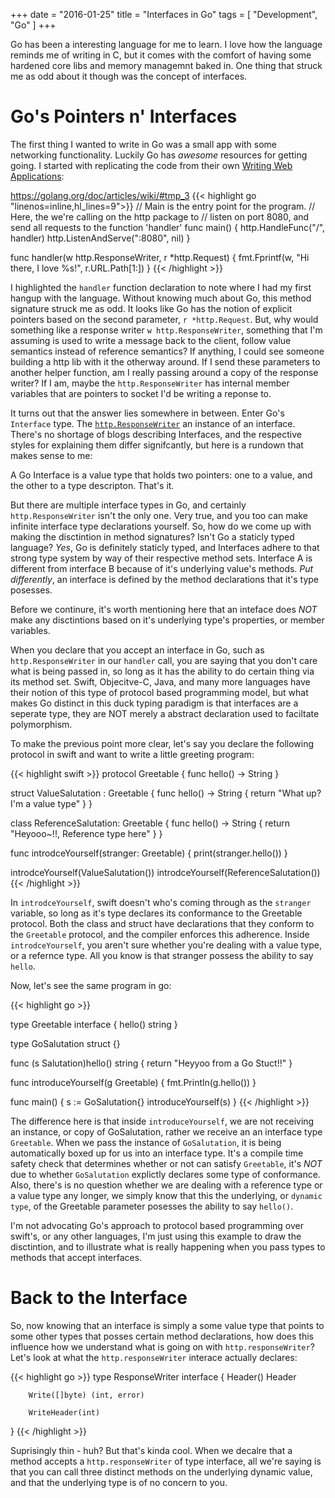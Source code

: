 +++
date = "2016-01-25"
title = "Interfaces in Go"
tags = [ "Development", "Go" ]
+++

Go has been a interesting language for me to learn. I love how the language reminds me of writing in C, but it comes with the comfort of having some hardened core libs and memory managemnt baked in. One thing that struck me as odd about it though was the concept of interfaces.

Go's Pointers n' Interfaces
===========================

The first thing I wanted to write in Go was a small app with some networking functionality. Luckily Go has *awesome* resources for getting going. I started with replicating the code from their own [Writing Web Applications](https://golang.org/doc/articles/wiki/ "Awesome Stuff"):

https://golang.org/doc/articles/wiki/#tmp_3
{{< highlight go "linenos=inline,hl_lines=9">}}
// Main is the entry point for the program. 
// Here, the we're calling on the http package to
// listen on port 8080, and send all requests to the function 'handler'
func main() {
    http.HandleFunc("/", handler)
    http.ListenAndServe(":8080", nil)
}

func handler(w http.ResponseWriter, r *http.Request) {
    fmt.Fprintf(w, "Hi there, I love %s!", r.URL.Path[1:])
}
{{< /highlight >}}

I highlighted the `handler` function declaration to note where I had my first hangup with the language. Without knowing much about Go, this method signature struck me as odd. It looks like Go has the notion of explicit pointers based on the second parameter, `r *http.Request`. But, why would something like a response writer `w http.ResponseWriter`, something that I'm assuming is used to write a message back to the client, follow value semantics instead of reference semantics? If anything, I could see someone building a http lib with it the otherway around. If I send these parameters to another helper function, am I really passing around a copy of the response writer? If I am, maybe the `http.ResponseWriter` has internal member variables that are pointers to socket I'd be writing a reponse to. 

It turns out that the answer lies somewhere in between. Enter Go's `Interface` type. The [`http.ResponseWriter`](https://golang.org/pkg/net/http/ "Cool Link") an instance of an interface. There's no shortage of blogs describing Interfaces, and the respective styles for explaining them differ signifcantly, but here is a rundown that makes sense to me:

A Go Interface is a value type that holds two pointers: one to a value, and the other to a type descripton. That's it. 

But there are multiple interface types in Go, and certainly `http.ResponseWriter` isn't the only one. Very true, and you too can make infinite interface type declarations yourself. So, how do we come up with making the disctintion in method signatures? Isn't Go a staticly typed language? *Yes*, Go is definitely staticly typed, and Interfaces adhere to that strong type system by way of their respective method sets. Interface A is different from interface B because of it's underlying value's methods. *Put differently*, an interface is defined by the method declarations that it's type posesses.

Before we continure, it's worth mentioning here that an inteface does *NOT* make any disctintions based on it's underlying type's properties, or member variables.

When you declare that you accept an interface in Go, such as `http.ResponseWriter` in our `handler` call, you are saying that you don't care what is being passed in, so long as it has the ability to do certain thing via its method set. Swift, Objecitve-C, Java, and many more languages have their notion of this type of protocol based programming model, but what makes Go distinct in this duck typing paradigm is that interfaces are a seperate type, they are NOT merely a abstract declaration used to faciltate polymorphism. 

To make the previous point more clear, let's say you declare the following protocol in swift and want to write a little greeting program:

{{< highlight swift >}}
protocol Greetable {
    func hello() -> String
}

struct ValueSalutation : Greetable {
    func hello() -> String {
        return "What up? I'm a value type"
    }
}

class ReferenceSalutation: Greetable {
    func hello() -> String {
        return "Heyooo~!!, Reference type here"
    }
}

func introdceYourself(stranger: Greetable) {
    print(stranger.hello())
}

introdceYourself(ValueSalutation())
introdceYourself(ReferenceSalutation())
{{< /highlight >}}

In `introdceYourself`, swift doesn't who's coming through as the `stranger` variable, so long as it's type declares its conformance to the Greetable protocol. Both the class and struct have declarations that they conform to the `Greetable` protocol, and the compiler enforces this adherence. Inside `introdceYourself`, you aren't sure whether you're dealing with a value type, or a refernce type. All you know is that stranger possess the ability to say `hello`. 

Now, let's see the same program in go:

{{< highlight go >}}

type Greetable interface {
	hello() string
}

type GoSalutation struct {}

func (s Salutation)hello() string {
	return "Heyyoo from a Go Stuct!!"
}

func introduceYourself(g Greetable) {
	fmt.Println(g.hello())
}

func main() {
	s := GoSalutation{}
	introduceYourself(s)
}
{{< /highlight >}}

The difference here is that inside `introduceYourself`, we are not receiving an instance, or copy of GoSalutation, rather we receive an an interface type `Greetable`. When we pass the instance of `GoSalutation`, it is being automatically boxed up for us into an interface type. It's a compile time safety check that determines whether or not can satisfy `Greetable`, it's *NOT* due to whether `GoSalutation` explictly declares some type of conformance. Also, there's is no question whether we are dealing with a reference type or a value type any longer, we simply know that this the underlying, or `dynamic type`, of the Greetable parameter posesses the ability to say `hello()`. 

I'm not advocating Go's approach to protocol based programming over swift's, or any other languages, I'm just using this example to draw the disctintion, and to illustrate what is really happening when you pass types to methods that accept interfaces.

Back to the Interface
=====================

So, now knowing that an interface is simply a some value type that points to some other types that posses certain method declarations, how does this influence how we understand what is going on with `http.responseWriter`? Let's look at what the `http.responseWriter` interace actually declares:

{{< highlight go >}}
type ResponseWriter interface {
        Header() Header

        Write([]byte) (int, error)

        WriteHeader(int)
}
{{< /highlight >}}

Suprisingly thin - huh? But that's kinda cool. When we decalre that a method accepts a `http.responseWriter` of type interface, all we're saying is that you can call three distinct methods on the underlying dynamic value, and that the underlying type is of no concern to you.

